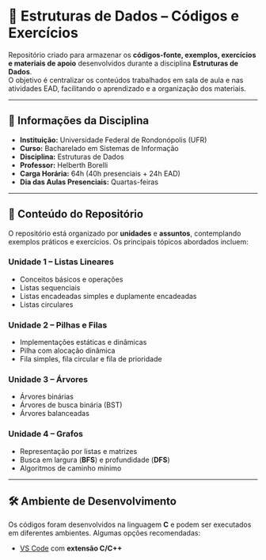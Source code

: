 # 🧩 Estruturas de Dados – Códigos e Exercícios

Repositório criado para armazenar os **códigos-fonte, exemplos, exercícios e materiais de apoio** desenvolvidos durante a disciplina **Estruturas de Dados**.  
O objetivo é centralizar os conteúdos trabalhados em sala de aula e nas atividades EAD, facilitando o aprendizado e a organização dos materiais.

---

## 🏫 Informações da Disciplina

- **Instituição:** Universidade Federal de Rondonópolis (UFR)
- **Curso:** Bacharelado em Sistemas de Informação
- **Disciplina:** Estruturas de Dados
- **Professor:** Helberth Borelli
- **Carga Horária:** 64h (40h presenciais + 24h EAD)
- **Dia das Aulas Presenciais:** Quartas-feiras

---

## 📌 Conteúdo do Repositório

O repositório está organizado por **unidades** e **assuntos**, contemplando exemplos práticos e exercícios. Os principais tópicos abordados incluem:

### **Unidade 1 – Listas Lineares**
- Conceitos básicos e operações
- Listas sequenciais
- Listas encadeadas simples e duplamente encadeadas
- Listas circulares

### **Unidade 2 – Pilhas e Filas**
- Implementações estáticas e dinâmicas
- Pilha com alocação dinâmica
- Fila simples, fila circular e fila de prioridade

### **Unidade 3 – Árvores**
- Árvores binárias
- Árvores de busca binária (BST)
- Árvores balanceadas

### **Unidade 4 – Grafos**
- Representação por listas e matrizes
- Busca em largura (**BFS**) e profundidade (**DFS**)
- Algoritmos de caminho mínimo

---

## 🛠️ Ambiente de Desenvolvimento

Os códigos foram desenvolvidos na linguagem **C** e podem ser executados em diferentes ambientes. Algumas opções recomendadas:

- [VS Code](https://code.visualstudio.com/) com **extensão C/C++**
